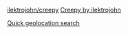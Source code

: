
[ilektrojohn/creepy](https://github.com/ilektrojohn/creepy)
[Creepy by ilektrojohn](https://www.geocreepy.com/)

[Quick geolocation search](https://cybdetective.com/quickgeolocationsearch.html)
